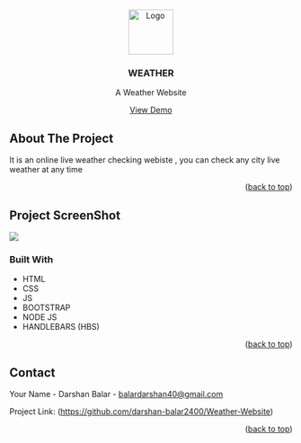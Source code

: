 <!-- Improved compatibility of back to top link: See: https://github.com/othneildrew/Best-README-Template/pull/73 -->
<a name="readme-top"></a>

<!-- PROJECT LOGO -->
<br />
<div align="center">
  <a href="https://github.com/othneildrew/Best-README-Template">
    <img src="https://res.cloudinary.com/dexratgkq/image/upload/v1661599813/samples/1555512_tltfvw.png" alt="Logo" width="80" height="80">
  </a>

  <h3 align="center">WEATHER</h3>

  <p align="center">
    A Weather Website
    <br />
  </p>
  <a href="https://balar-weather-app.herokuapp.com/">View Demo</a>
</div>


<!-- ABOUT THE PROJECT -->
## About The Project

It is an online live weather checking webiste , you can check any city live weather at any time

<p align="right">(<a href="#readme-top">back to top</a>)</p>

<!-- ABOUT THE PROJECT -->
## Project ScreenShot

<img src="https://res.cloudinary.com/dexratgkq/image/upload/v1661599716/samples/ss3_hoy3as.png">

### Built With

* HTML
* CSS
* JS
* BOOTSTRAP
* NODE JS
* HANDLEBARS (HBS)

<p align="right">(<a href="#readme-top">back to top</a>)</p>

<!-- CONTACT -->
## Contact

Your Name - Darshan Balar - balardarshan40@gmail.com

Project Link: (https://github.com/darshan-balar2400/Weather-Website)

<p align="right">(<a href="#readme-top">back to top</a>)</p>


